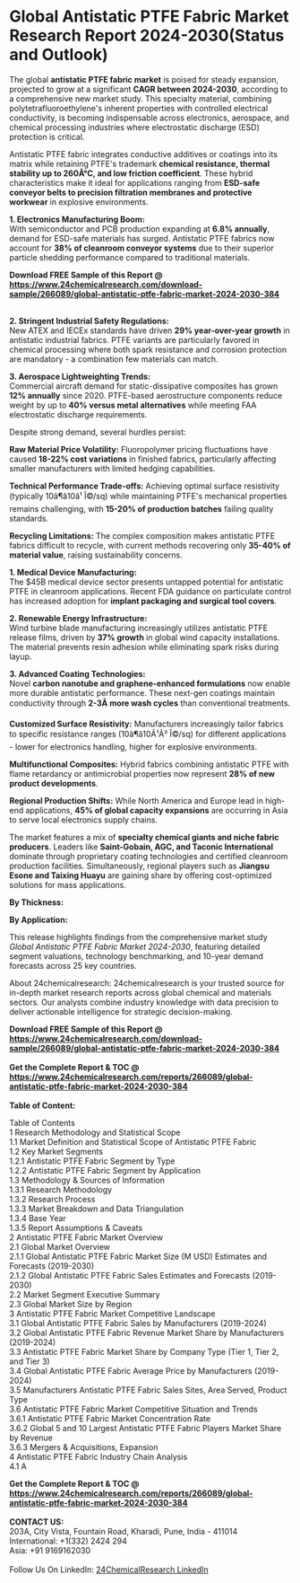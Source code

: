 <h1>Global Antistatic PTFE Fabric Market Research Report 2024-2030(Status and Outlook)</h1><p>The global <strong>antistatic PTFE fabric market</strong> is poised for steady expansion, projected to grow at a significant <strong>CAGR between 2024-2030</strong>, according to a comprehensive new market study. This specialty material, combining polytetrafluoroethylene's inherent properties with controlled electrical conductivity, is becoming indispensable across electronics, aerospace, and chemical processing industries where electrostatic discharge (ESD) protection is critical.</p><p>Antistatic PTFE fabric integrates conductive additives or coatings into its matrix while retaining PTFE's trademark <strong>chemical resistance, thermal stability up to 260Â°C, and low friction coefficient</strong>. These hybrid characteristics make it ideal for applications ranging from <strong>ESD-safe conveyor belts to precision filtration membranes and protective workwear</strong> in explosive environments.</p><p><strong>1. Electronics Manufacturing Boom:</strong><br>
With semiconductor and PCB production expanding at <strong>6.8% annually</strong>, demand for ESD-safe materials has surged. Antistatic PTFE fabrics now account for <strong>38% of cleanroom conveyor systems</strong> due to their superior particle shedding performance compared to traditional materials.</p><div><b>Download FREE Sample of this Report @ 
            <a href="https://www.24chemicalresearch.com/download-sample/266089/global-antistatic-ptfe-fabric-market-2024-2030-384">
            https://www.24chemicalresearch.com/download-sample/266089/global-antistatic-ptfe-fabric-market-2024-2030-384</a></b></div><br><p><strong>2. Stringent Industrial Safety Regulations:</strong><br>
New ATEX and IECEx standards have driven <strong>29% year-over-year growth</strong> in antistatic industrial fabrics. PTFE variants are particularly favored in chemical processing where both spark resistance and corrosion protection are mandatory - a combination few materials can match.</p><p><strong>3. Aerospace Lightweighting Trends:</strong><br>
Commercial aircraft demand for static-dissipative composites has grown <strong>12% annually</strong> since 2020. PTFE-based aerostructure components reduce weight by up to <strong>40% versus metal alternatives</strong> while meeting FAA electrostatic discharge requirements.</p><p>Despite strong demand, several hurdles persist:</p><p><strong>Raw Material Price Volatility:</strong> Fluoropolymer pricing fluctuations have caused <strong>18-22% cost variations</strong> in finished fabrics, particularly affecting smaller manufacturers with limited hedging capabilities.</p><p><strong>Technical Performance Trade-offs:</strong> Achieving optimal surface resistivity (typically 10â¶â10â¹ Î©/sq) while maintaining PTFE's mechanical properties remains challenging, with <strong>15-20% of production batches</strong> failing quality standards.</p><p><strong>Recycling Limitations:</strong> The complex composition makes antistatic PTFE fabrics difficult to recycle, with current methods recovering only <strong>35-40% of material value</strong>, raising sustainability concerns.</p><p><strong>1. Medical Device Manufacturing:</strong><br>
The $45B medical device sector presents untapped potential for antistatic PTFE in cleanroom applications. Recent FDA guidance on particulate control has increased adoption for <strong>implant packaging and surgical tool covers</strong>.</p><p><strong>2. Renewable Energy Infrastructure:</strong><br>
Wind turbine blade manufacturing increasingly utilizes antistatic PTFE release films, driven by <strong>37% growth</strong> in global wind capacity installations. The material prevents resin adhesion while eliminating spark risks during layup.</p><p><strong>3. Advanced Coating Technologies:</strong><br>
Novel <strong>carbon nanotube and graphene-enhanced formulations</strong> now enable more durable antistatic performance. These next-gen coatings maintain conductivity through <strong>2-3Ã more wash cycles</strong> than conventional treatments.</p><p><strong>Customized Surface Resistivity:</strong> Manufacturers increasingly tailor fabrics to specific resistance ranges (10â¶â10Â¹Â² Î©/sq) for different applications - lower for electronics handling, higher for explosive environments.</p><p><strong>Multifunctional Composites:</strong> Hybrid fabrics combining antistatic PTFE with flame retardancy or antimicrobial properties now represent <strong>28% of new product developments</strong>.</p><p><strong>Regional Production Shifts:</strong> While North America and Europe lead in high-end applications, <strong>45% of global capacity expansions</strong> are occurring in Asia to serve local electronics supply chains.</p><p>The market features a mix of <strong>specialty chemical giants and niche fabric producers</strong>. Leaders like <strong>Saint-Gobain, AGC, and Taconic International</strong> dominate through proprietary coating technologies and certified cleanroom production facilities. Simultaneously, regional players such as <strong>Jiangsu Esone and Taixing Huayu</strong> are gaining share by offering cost-optimized solutions for mass applications.</p><p><strong>By Thickness:</strong></p><p><strong>By Application:</strong></p><p>This release highlights findings from the comprehensive market study <em>Global Antistatic PTFE Fabric Market 2024-2030</em>, featuring detailed segment valuations, technology benchmarking, and 10-year demand forecasts across 25 key countries.</p><p>About 24chemicalresearch: 24chemicalresearch is your trusted source for in-depth market research reports across global chemical and materials sectors. Our analysts combine industry knowledge with data precision to deliver actionable intelligence for strategic decision-making.</p><div><b>Download FREE Sample of this Report @ 
            <a href="https://www.24chemicalresearch.com/download-sample/266089/global-antistatic-ptfe-fabric-market-2024-2030-384">
            https://www.24chemicalresearch.com/download-sample/266089/global-antistatic-ptfe-fabric-market-2024-2030-384</a></b></div><br><div><b>Get the Complete Report & TOC @ 
            <a href="https://www.24chemicalresearch.com/reports/266089/global-antistatic-ptfe-fabric-market-2024-2030-384">
            https://www.24chemicalresearch.com/reports/266089/global-antistatic-ptfe-fabric-market-2024-2030-384</a></b></div><br>
            <b>Table of Content:</b><p>Table of Contents<br />
1 Research Methodology and Statistical Scope<br />
1.1 Market Definition and Statistical Scope of Antistatic PTFE Fabric<br />
1.2 Key Market Segments<br />
1.2.1 Antistatic PTFE Fabric Segment by Type<br />
1.2.2 Antistatic PTFE Fabric Segment by Application<br />
1.3 Methodology & Sources of Information<br />
1.3.1 Research Methodology<br />
1.3.2 Research Process<br />
1.3.3 Market Breakdown and Data Triangulation<br />
1.3.4 Base Year<br />
1.3.5 Report Assumptions & Caveats<br />
2 Antistatic PTFE Fabric Market Overview<br />
2.1 Global Market Overview<br />
2.1.1 Global Antistatic PTFE Fabric Market Size (M USD) Estimates and Forecasts (2019-2030)<br />
2.1.2 Global Antistatic PTFE Fabric Sales Estimates and Forecasts (2019-2030)<br />
2.2 Market Segment Executive Summary<br />
2.3 Global Market Size by Region<br />
3 Antistatic PTFE Fabric Market Competitive Landscape<br />
3.1 Global Antistatic PTFE Fabric Sales by Manufacturers (2019-2024)<br />
3.2 Global Antistatic PTFE Fabric Revenue Market Share by Manufacturers (2019-2024)<br />
3.3 Antistatic PTFE Fabric Market Share by Company Type (Tier 1, Tier 2, and Tier 3)<br />
3.4 Global Antistatic PTFE Fabric Average Price by Manufacturers (2019-2024)<br />
3.5 Manufacturers Antistatic PTFE Fabric Sales Sites, Area Served, Product Type<br />
3.6 Antistatic PTFE Fabric Market Competitive Situation and Trends<br />
3.6.1 Antistatic PTFE Fabric Market Concentration Rate<br />
3.6.2 Global 5 and 10 Largest Antistatic PTFE Fabric Players Market Share by Revenue<br />
3.6.3 Mergers & Acquisitions, Expansion<br />
4 Antistatic PTFE Fabric Industry Chain Analysis<br />
4.1 A</p><div><b>Get the Complete Report & TOC @ 
            <a href="https://www.24chemicalresearch.com/reports/266089/global-antistatic-ptfe-fabric-market-2024-2030-384">
            https://www.24chemicalresearch.com/reports/266089/global-antistatic-ptfe-fabric-market-2024-2030-384</a></b></div><br><b>CONTACT US:</b><br>
            203A, City Vista, Fountain Road, Kharadi, Pune, India - 411014<br>
            International: +1(332) 2424 294<br>
            Asia: +91 9169162030 <br><br>
            Follow Us On LinkedIn: <a href="https://www.linkedin.com/company/24chemicalresearch/">24ChemicalResearch LinkedIn</a>